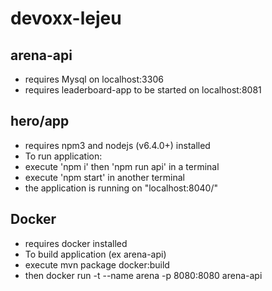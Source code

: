 # devoxx-lejeu

## arena-api
* requires Mysql on localhost:3306
* requires leaderboard-app to be started on localhost:8081

## hero/app
* requires npm3 and nodejs (v6.4.0+) installed
* To run application:
* execute 'npm i' then 'npm run api' in a terminal
* execute 'npm start' in another terminal
* the application is running on "localhost:8040/"

## Docker
* requires docker installed
* To build application (ex arena-api)
* execute mvn package docker:build
* then docker run -t --name arena -p 8080:8080 arena-api
